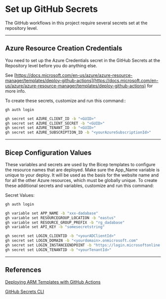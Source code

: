 # Set up GitHub Secrets

The GitHub workflows in this project require several secrets set at the repository level.

---

## Azure Resource Creation Credentials

You need to set up the Azure Credentials secret in the GitHub Secrets at the Repository level before you do anything else.

See [https://docs.microsoft.com/en-us/azure/azure-resource-manager/templates/deploy-github-actions](https://docs.microsoft.com/en-us/azure/azure-resource-manager/templates/deploy-github-actions) for more info.

To create these secrets, customize and run this command::

``` bash
gh auth login

gh secret set AZURE_CLIENT_ID -b "<GUID>"
gh secret set AZURE_CLIENT_SECRET -b "<GUID>"
gh secret set AZURE_TENANT_ID -b "<GUID>"
gh secret set AZURE_SUBSCRIPTION_ID -b "<yourAzureSubscriptionId>"
```

---

## Bicep Configuration Values

These variables and secrets are used by the Bicep templates to configure the resource names that are deployed.  Make sure the App_Name variable is unique to your deploy. It will be used as the basis for the website name and for all the other Azure resources, which must be globally unique.
To create these additional secrets and variables, customize and run this command:

Secret Values:

``` bash
gh auth login

gh variable set APP_NAME -b "xxx-dadabase"
gh variable set RESOURCEGROUP_LOCATION -b "eastus"
gh variable set RESOURCE_GROUP_PREFIX -b "rg_dadabase"
gh variable set API_KEY -b "somesecretstring"

gh secret set LOGIN_CLIENTID -b "<yourADClientId>"
gh secret set LOGIN_DOMAIN -b "<yourdomain>.onmicrosoft.com"
gh secret set LOGIN_INSTANCEENDPOINT -b "https://login.microsoftonline.com/"
gh secret set LOGIN_TENANTID -b "<yourTenantId>"
```

---

## References

[Deploying ARM Templates with GitHub Actions](https://docs.microsoft.com/en-us/azure/azure-resource-manager/templates/deploy-github-actions)

[GitHub Secrets CLI](https://cli.github.com/manual/gh_secret_set)
